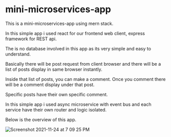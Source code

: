 # mini-microservices-app

This is a mini-microservices-app using mern stack.

In this simple app i used react for our frontend web client, express framework for REST api.

The is no database involved in this app as its very simple and easy to understand.

Basically there will be post request from client browser and there will be a list of posts display in same browser instantly.

Inside that list of posts, you can make a comment. Once you comment there will be a comment display under that post.

Specific posts have their own specific comment.

In this simple app i used async microservice with event bus and each service have their own router and logic isolated.

Below is the overview of this app.

![Screenshot 2021-11-24 at 7 09 25 PM](https://user-images.githubusercontent.com/92435844/143227605-7cade5e7-9123-458f-ad27-82d271c76ee0.png)
